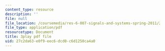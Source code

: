 ```yaml
---
content_type: resource
description: ''
file: null
file_location: /coursemedia/res-6-007-signals-and-systems-spring-2011/27c2da63e0f9eec6dcd0c6d1250ca4a0_UIgA0czNj5g.pdf
file_type: application/pdf
resourcetype: Document
title: 3play pdf file
uid: 27c2da63-e0f9-eec6-dcd0-c6d1250ca4a0
---
```

